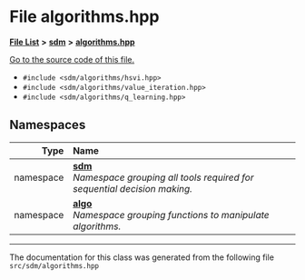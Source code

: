 
# File algorithms.hpp

<link rel="stylesheet" href="https://cdnjs.cloudflare.com/ajax/libs/KaTeX/0.5.1/katex.min.css">
<link rel="stylesheet" href="https://cdn.jsdelivr.net/github-markdown-css/2.2.1/github-markdown.css"/>



[**File List**](files.md) **>** [**sdm**](dir_ae1b8d8c3d2627954ba53c22978558f0.md) **>** [**algorithms.hpp**](algorithms_8hpp.md)

[Go to the source code of this file.](algorithms_8hpp_source.md)



* `#include <sdm/algorithms/hsvi.hpp>`
* `#include <sdm/algorithms/value_iteration.hpp>`
* `#include <sdm/algorithms/q_learning.hpp>`









## Namespaces

| Type | Name |
| ---: | :--- |
| namespace | [**sdm**](namespacesdm.md) <br>_Namespace grouping all tools required for sequential decision making._  |
| namespace | [**algo**](namespacesdm_1_1algo.md) <br>_Namespace grouping functions to manipulate algorithms._  |















------------------------------
The documentation for this class was generated from the following file `src/sdm/algorithms.hpp`